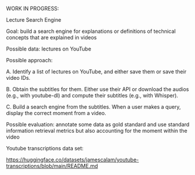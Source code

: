 WORK IN PROGRESS:

Lecture Search Engine

Goal: build a search engine for explanations or definitions of technical concepts that are explained in videos

Possible data: lectures on YouTube

Possible approach:

A. Identify a list of lectures on YouTube, and either save them or save their video IDs.

B. Obtain the subtitles for them. Either use their API or download the audios (e.g., with youtube-dl) and compute their subtitles (e.g., with Whisper).

C. Build a search engine from the subtitles. When a user makes a query, display the correct moment from a video.

Possible evaluation: annotate some data as gold standard and use standard information retrieval metrics but also accounting for the moment within the video

Youtube transcriptions data set:

https://huggingface.co/datasets/jamescalam/youtube-transcriptions/blob/main/README.md
